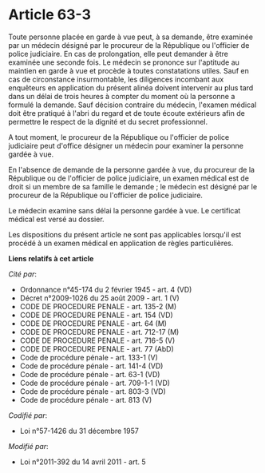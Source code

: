# Article 63-3

Toute personne placée en garde à vue peut, à sa demande, être examinée par un médecin désigné par le procureur de la
République ou l'officier de police judiciaire. En cas de prolongation, elle peut demander à être examinée une seconde fois.
Le médecin se prononce sur l'aptitude au maintien en garde à vue et procède à toutes constatations utiles. Sauf en cas de
circonstance insurmontable, les diligences incombant aux enquêteurs en application du présent alinéa doivent intervenir au
plus tard dans un délai de trois heures à compter du moment où la personne a formulé la demande. Sauf décision contraire du
médecin, l'examen médical doit être pratiqué à l'abri du regard et de toute écoute extérieurs afin de permettre le respect de
la dignité et du secret professionnel. 

A tout moment, le procureur de la République ou l'officier de police judiciaire peut d'office désigner un médecin pour
examiner la personne gardée à vue. 

En l'absence de demande de la personne gardée à vue, du procureur de la République ou de l'officier de police judiciaire, un
examen médical est de droit si un membre de sa famille le demande ; le médecin est désigné par le procureur de la République
ou l'officier de police judiciaire. 

Le médecin examine sans délai la personne gardée à vue. Le certificat médical est versé au dossier. 

Les dispositions du présent article ne sont pas applicables lorsqu'il est procédé à un examen médical en application de
règles particulières.

**Liens relatifs à cet article**

_Cité par_:

  - Ordonnance n°45-174 du 2 février 1945 - art. 4 (VD)
  - Décret n°2009-1026 du 25 août 2009 - art. 1 (V)
  - CODE DE PROCEDURE PENALE - art. 135-2 (M)
  - CODE DE PROCEDURE PENALE - art. 154 (VD)
  - CODE DE PROCEDURE PENALE - art. 64 (M)
  - CODE DE PROCEDURE PENALE - art. 712-17 (M)
  - CODE DE PROCEDURE PENALE - art. 716-5 (V)
  - CODE DE PROCEDURE PENALE - art. 77 (AbD)
  - Code de procédure pénale - art. 133-1 (V)
  - Code de procédure pénale - art. 141-4 (VD)
  - Code de procédure pénale - art. 63-1 (VD)
  - Code de procédure pénale - art. 709-1-1 (VD)
  - Code de procédure pénale - art. 803-3 (VD)
  - Code de procédure pénale - art. 813 (V)

_Codifié par_:

  - Loi n°57-1426 du 31 décembre 1957

_Modifié par_:

  - Loi n°2011-392 du 14 avril 2011 - art. 5
